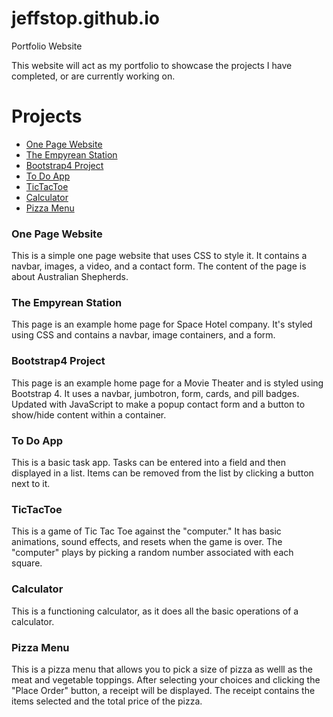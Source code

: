 # jeffstop.github.io
Portfolio Website

This website will act as my portfolio to showcase the projects I have completed, or are currently working on.
# Projects
* [One Page Website](https://github.com/jeffstop/Tech-Academy-Projects/tree/main/One-Page-Website)
* [The Empyrean Station](https://github.com/jeffstop/Tech-Academy-Projects/tree/main/The%20Empyrean%20Station)
* [Bootstrap4 Project](https://github.com/jeffstop/Tech-Academy-Projects/tree/main/bootstrap4_project)
* [To Do App](https://github.com/jeffstop/JavaScript-Projects/tree/main/todo_app)
* [TicTacToe](https://github.com/jeffstop/JavaScript-Projects/tree/main/TicTacToe)
* [Calculator](https://github.com/jeffstop/JavaScript-Projects/tree/main/Calculator)
* [Pizza Menu](https://github.com/jeffstop/JavaScript-Projects/tree/main/Pizza_Project)
### One Page Website
This is a simple one page website that uses CSS to style it. It contains a navbar, images, a video, and a contact form. The content of the page is about Australian Shepherds.
### The Empyrean Station
This page is an example home page for Space Hotel company. It's styled using CSS and contains a navbar, image containers, and a form.
### Bootstrap4 Project
This page is an example home page for a Movie Theater and is styled using Bootstrap 4. It uses a navbar, jumbotron, form, cards, and pill badges. Updated with JavaScript to make a popup contact form and a button to show/hide content within a container.
### To Do App
This is a basic task app. Tasks can be entered into a field and then displayed in a list. Items can be removed from the list by clicking a button next to it.
### TicTacToe
This is a game of Tic Tac Toe against the "computer." It has basic animations, sound effects, and resets when the game is over. The "computer" plays by picking a random number associated with each square.
### Calculator
This is a functioning calculator, as it does all the basic operations of a calculator.
### Pizza Menu
This is a pizza menu that allows you to pick a size of pizza as welll as the meat and vegetable toppings. After selecting your choices and clicking the "Place Order" button, a receipt will be displayed. The receipt contains the items selected and the total price of the pizza.
